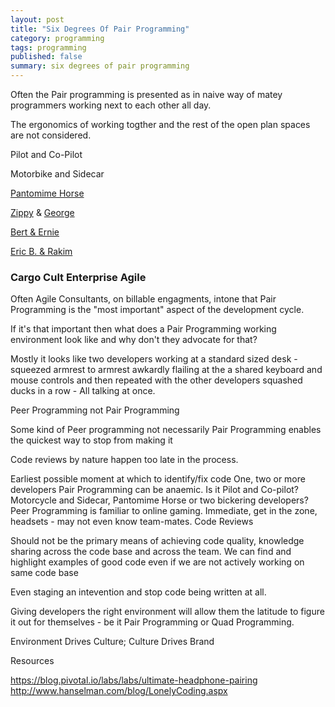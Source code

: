 ```yaml
---
layout: post
title: "Six Degrees Of Pair Programming"
category: programming
tags: programming
published: false
summary: six degrees of pair programming
---
```


Often the Pair programming is presented as in naive way of matey programmers working next to each other all day.

The ergonomics of working togther and the rest of the open plan spaces are not considered.

Pilot and Co-Pilot 

Motorbike and Sidecar

[Pantomime Horse](https://en.wikipedia.org/wiki/Pantomime_horse)

[Zippy](https://en.wikipedia.org/wiki/Zippy_(Rainbow)) & [George](https://en.wikipedia.org/wiki/George_(Rainbow))

[Bert & Ernie](https://en.wikipedia.org/wiki/Bert_and_Ernie)

[Eric B. & Rakim](https://en.wikipedia.org/wiki/Eric_B._%26_Rakim)

### Cargo Cult Enterprise Agile

Often Agile Consultants, on billable engagments, intone that Pair Programming is the "most important" aspect of the development cycle.

If it's that important then what does a Pair Programming working environment look like and why don't they advocate for that?

Mostly it looks like two developers working at a standard sized desk - squeezed armrest to armrest awkardly flailing at the a shared keyboard and mouse controls and then repeated with the other developers squashed ducks in a row - All talking at once.

Peer Programming not Pair Programming

Some kind of Peer programming not necessarily Pair Programming enables the quickest way to stop from making it 

Code reviews by nature happen too late in the process.

Earliest possible moment at which to identify/fix code
One, two or more developers
Pair Programming can be anaemic. Is it Pilot and Co-pilot? Motorcycle and Sidecar, Pantomime Horse or two bickering developers?
Peer Programming is familiar to online gaming. Immediate, get in the zone, headsets - may not even know team-mates.
Code Reviews

Should not be the primary means of achieving code quality, knowledge sharing across the code base and across the team.
We can find and highlight examples of good code even if we are not actively working on same code base

Even staging an intevention and stop code being written at all.

Giving developers the right environment will allow them the latitude to figure it out for themselves - be it Pair Programming or Quad Programming.

Environment Drives Culture; Culture Drives Brand

Resources

https://blog.pivotal.io/labs/labs/ultimate-headphone-pairing
http://www.hanselman.com/blog/LonelyCoding.aspx
